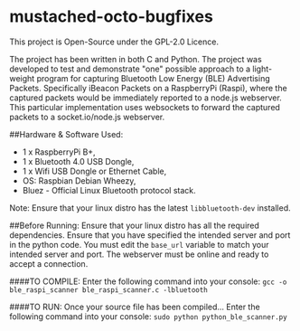 # mustached-octo-bugfixes
This project is Open-Source under the GPL-2.0 Licence.

The project has been written in both C and Python. 
The project was developed to test and demonstrate "one" possible approach to a light-weight program for capturing Bluetooth Low Energy (BLE) Advertising Packets. 
Specifically iBeacon Packets on a RaspberryPi (Raspi), where the captured packets would be immediately reported to a node.js webserver. 
This particular implementation uses websockets to forward the captured packets to a socket.io/node.js webserver. 

##Hardware & Software Used:
* 1 x RaspberryPi B+,
* 1 x Bluetooth 4.0  USB Dongle,
* 1 x Wifi USB Dongle or Ethernet Cable,
* OS: Raspbian Debian Wheezy,
* Bluez - Official Linux Bluetooth protocol stack.

Note: Ensure that your linux distro has the latest `libbluetooth-dev` installed.

##Before Running:
Ensure that your linux distro has all the required dependencies.
Ensure that you have specified the intended server and port in the python code.
You must edit the `base_url` variable to match your intended server and port. 
The webserver must be online and ready to accept a connection. 

####TO COMPILE:
Enter the following command into your console: 
```gcc -o ble_raspi_scanner ble_raspi_scanner.c -lbluetooth```

####TO RUN:
Once your source file has been compiled...
Enter the following command into your console: 
```sudo python python_ble_scanner.py```
